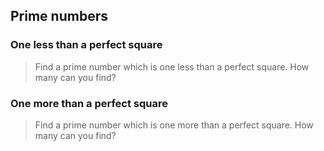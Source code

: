 ## Prime numbers

### One less than a perfect square

> Find a prime number which is one less than a perfect square. How many can you find?


### One more than a perfect square

> Find a prime number which is one more than a perfect square. How many can you find?
